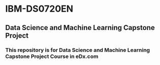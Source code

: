 # IBM-DS0720EN
## Data Science and Machine Learning Capstone Project
### This repository is for Data Science and Machine Learning Capstone Project Course in eDx.com
